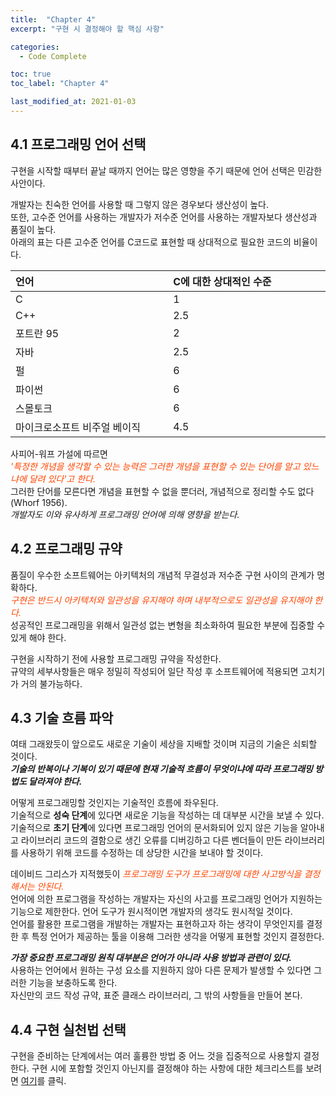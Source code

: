 ```yaml
---
title:  "Chapter 4"
excerpt: "구현 시 결정해야 할 핵심 사항"

categories:
  - Code Complete

toc: true
toc_label: "Chapter 4"

last_modified_at: 2021-01-03
---
```


## 4.1 프로그래밍 언어 선택
구현을 시작할 때부터 끝날 때까지 언어는 많은 영향을 주기 때문에 언어 선택은 민감한 사안이다.

개발자는 친숙한 언어를 사용할 때 그렇지 않은 경우보다 생산성이 높다.<br>
또한, 고수준 언어를 사용하는 개발자가 저수준 언어를 사용하는 개발자보다 생산성과 품질이 높다.<br>
아래의 표는 다른 고수준 언어를 C코드로 표현할 때 상대적으로 필요한 코드의 비율이다.

<table>
  <thead>
    <tr>
      <th style="text-align: left" width="250">언어</th>
      <th style="text-align: left" width="250">C에 대한 상대적인 수준</th>
    </tr>
  </thead>
  <tbody>
    <tr>
      <td style="text-align: left">C</td>
      <td style="text-align: left">1</td>
    </tr>
    <tr>
      <td style="text-align: left">C++</td>
      <td style="text-align: left">2.5</td>
    </tr>
    <tr>
      <td style="text-align: left">포트란 95</td>
      <td style="text-align: left">2</td>
    </tr>
    <tr>
      <td style="text-align: left">자바</td>
      <td style="text-align: left">2.5</td>
    </tr>
    <tr>
      <td style="text-align: left">펄</td>
      <td style="text-align: left">6</td>
    </tr>
    <tr>
      <td style="text-align: left">파이썬</td>
      <td style="text-align: left">6</td>
    </tr>
    <tr>
      <td style="text-align: left">스몰토크</td>
      <td style="text-align: left">6</td>
    </tr>
    <tr>
      <td style="text-align: left">마이크로소프트 비주얼 베이직</td>
      <td style="text-align: left">4.5</td>
    </tr>
  </tbody>
</table>

사피어-워프 가설에 따르면<br>
<i style="color: #FF4500;">'특정한 개념을 생각할 수 있는 능력은 그러한 개념을 표현할 수 있는 단어를 알고 있느냐에 달려 있다'고 한다.</i><br>
그러한 단어를 모른다면 개념을 표현할 수 없을 뿐더러, 개념적으로 정리할 수도 없다(Whorf 1956).<br>
*개발자도 이와 유사하게 프로그래밍 언어에 의해 영향을 받는다.*

## 4.2 프로그래밍 규약
품질이 우수한 소프트웨어는 아키텍처의 개념적 무결성과 저수준 구현 사이의 관계가 명확하다.<br>
<i style="color: #FF4500;">구현은 반드시 아키텍처와 일관성을 유지해야 하며 내부적으로도 일관성을 유지해야 한다.</i><br>
성공적인 프로그래밍을 위해서 일관성 없는 변형을 최소화하여 필요한 부분에 집중할 수 있게 해야 한다.

구현을 시작하기 전에 사용할 프로그래밍 규약을 작성한다.<br>
규약의 세부사항들은 매우 정밀히 작성되어 일단 작성 후 소프트웨어에 적용되면 고치기가 거의 불가능하다.

## 4.3 기술 흐름 파악
여태 그래왔듯이 앞으로도 새로운 기술이 세상을 지배할 것이며 지금의 기술은 쇠퇴할 것이다.<br>
***기술의 반복이나 기복이 있기 때문에 현재 기술적 흐름이 무엇이냐에 따라 프로그래밍 방법도 달라져야 한다.***

어떻게 프로그래밍할 것인지는 기술적인 흐름에 좌우된다.<br>
기술적으로 **성숙 단계**에 있다면 새로운 기능을 작성하는 데 대부분 시간을 보낼 수 있다.<br>
기술적으로 **초기 단계**에 있다면 프로그래밍 언어의 문서화되어 있지 않은 기능을 알아내고 라이브러리 코드의 결함으로 생긴 오류를 디버깅하고 다른 벤더들이 만든 라이브러리를 사용하기 위해 코드를 수정하는 데 상당한 시간을 보내야 할 것이다.

데이비드 그리스가 지적했듯이 <i style="color: #FF4500;">프로그래밍 도구가 프로그래밍에 대한 사고방식을 결정해서는 안된다.</i><br>
언어에 의한 프로그램을 작성하는 개발자는 자신의 사고를 프로그래밍 언어가 지원하는 기능으로 제한한다. 언어 도구가 원시적이면 개발자의 생각도 원시적일 것이다.<br>
언어를 활용한 프로그램을 개발하는 개발자는 표현하고자 하는 생각이 무엇인지를 결정한 후 특정 언어가 제공하는 툴을 이용해 그러한 생각을 어떻게 표현할 것인지 결정한다.

***가장 중요한 프로그래밍 원칙 대부분은 언어가 아니라 사용 방법과 관련이 있다.***<br>
사용하는 언어에서 원하는 구성 요소를 지원하지 않아 다른 문제가 발생할 수 있다면 그러한 기능을 보충하도록 한다.<br>
자신만의 코드 작성 규약, 표준 클래스 라이브러리, 그 밖의 사항들을 만들어 본다.

## 4.4 구현 실천법 선택
구현을 준비하는 단계에서는 여러 훌륭한 방법 중 어느 것을 집중적으로 사용할지 결정한다.
구현 시에 포함할 것인지 아닌지를 결정해야 하는 사항에 대한 체크리스트를 보려면 [여기](https://geniewonimanimo.github.io/code%20complete/Ch04/codingmethodchecklist/)를 클릭.